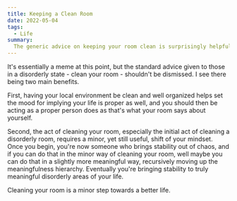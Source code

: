 ```yaml
---
title: Keeping a Clean Room
date: 2022-05-04
tags:
  - Life
summary:
  The generic advice on keeping your room clean is surprisingly helpful.
---
```


It's essentially a meme at this point, but the standard advice given to those in
a disorderly state - clean your room - shouldn't be dismissed. I see there being
two main benefits.

First, having your local environment be clean and well organized helps set the
mood for implying your life is proper as well, and you should then be acting as
a proper person does as that's what your room says about yourself.

Second, the act of cleaning your room, especially the initial act of cleaning a
disorderly room, requires a minor, yet still useful, shift of your mindset. Once
you begin, you're now someone who brings stability out of chaos, and if you can
do that in the minor way of cleaning your room, well maybe you can do that in a
slightly more meaningful way, recursively moving up the meaningfulness
hierarchy. Eventually you're bringing stability to truly meaningful disorderly
areas of your life.

Cleaning your room is a minor step towards a better life.
